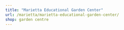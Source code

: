 ```yaml
---
title: "Marietta Educational Garden Center"
url: /marietta/marietta-educational-garden-center/
shop: garden centre
---
```

